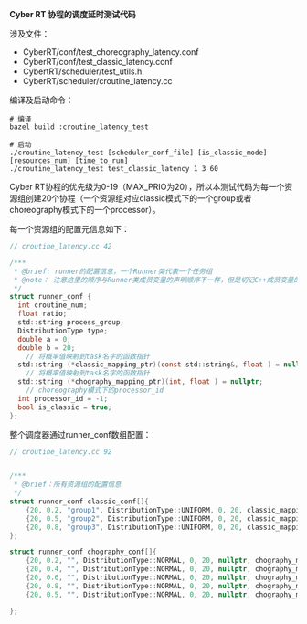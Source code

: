 **Cyber RT 协程的调度延时测试代码**

 

涉及文件：

- CyberRT/conf/test_choreography_latency.conf
- CyberRT/conf/test_classic_latency.conf
- CybertRT/scheduler/test_utils.h
- CyberRT/scheduler/croutine_latency.cc

编译及启动命令：

```shell
# 编译
bazel build :croutine_latency_test

# 启动
./croutine_latency_test [scheduler_conf_file] [is_classic_mode] [resources_num] [time_to_run]
./croutine_latency_test test_classic_latency 1 3 60
```

Cyber RT协程的优先级为0-19（MAX_PRIO为20），所以本测试代码为每一个资源组创建20个协程（一个资源组对应classic模式下的一个group或者choreography模式下的一个processor）。

每一个资源组的配置元信息如下：

```C
// croutine_latency.cc 42

/***
 * @brief: runner的配置信息，一个Runner类代表一个任务组
 * @note： 注意这里的顺序与Runner类成员变量的声明顺序不一样，但是切记C++成员变量的初始化顺序应该与声明顺序一致
 */
struct runner_conf {
  int croutine_num;                                                         // 创建协程的数量
  float ratio;                                                              // CPU密集型任务比例
  std::string process_group;                                                // 所属资源组名字
  DistributionType type;                                                    // 数据分布类型
  double a = 0;                                                             // 采样左区间
  double b = 20;                                                            // 采样右区间
    // 将概率值映射到task名字的函数指针
  std::string (*classic_mapping_ptr)(const std::string&, float ) = nullptr; 
    // 将概率值映射到task名字的函数指针
  std::string (*chography_mapping_ptr)(int, float ) = nullptr;     
    // choreography模式下的processor_id
  int processor_id = -1;                                      
  bool is_classic = true;                                                   // 是否是classic模式
};

```

整个调度器通过runner_conf数组配置：

```c
// croutine_latency.cc 92


/***
 * @brief：所有资源组的配置信息
 */
struct runner_conf classic_conf[]{
    {20, 0.2, "group1", DistributionType::UNIFORM, 0, 20, classic_mapping, nullptr, -1, true},
    {20, 0.5, "group2", DistributionType::UNIFORM, 0, 20, classic_mapping, nullptr, -1, true},
    {20, 0.8, "group3", DistributionType::UNIFORM, 0, 20, classic_mapping, nullptr, -1, true}
};

struct runner_conf chography_conf[]{
    {20, 0.2, "", DistributionType::NORMAL, 0, 20, nullptr, chography_mapping, 0, false},
    {20, 0.4, "", DistributionType::NORMAL, 0, 20, nullptr, chography_mapping, 1, false},
    {20, 0.6, "", DistributionType::NORMAL, 0, 20, nullptr, chography_mapping, 2, false},
    {20, 0.8, "", DistributionType::NORMAL, 0, 20, nullptr, chography_mapping, 3, false},
    {20, 0.5, "", DistributionType::NORMAL, 0, 20, nullptr, chography_mapping, 4, false}

};
```

